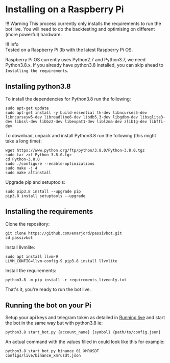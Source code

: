 # Installing on a Raspberry Pi

!!! Warning
	This process currently only installs the requirements to run the bot live. You will need to do the backtesting and optimising on different (more powerful) hardware.

!!! Info	
	Tested on a Raspberry Pi 3b with the latest Raspberry Pi OS.

Raspberry Pi OS currently uses Python2.7 and Python3.7, we need Python3.8.x. If you already have python3.8 installed, you can skip ahead to `Installing the requirements`.

## Installing python3.8

To install the dependencies for Python3.8 run the following:

```shell
sudo apt-get update
sudo apt-get install -y build-essential tk-dev libncurses5-dev libncursesw5-dev libreadline6-dev libdb5.3-dev libgdbm-dev libsqlite3-dev libssl-dev libbz2-dev libexpat1-dev liblzma-dev zlib1g-dev libffi-dev
```

To download, unpack and install Python3.8 run the following (this might take a long time):

```shell
wget https://www.python.org/ftp/python/3.8.0/Python-3.8.0.tgz
sudo tar zxf Python-3.8.0.tgz
cd Python-3.8.0
sudo ./configure --enable-optimizations
sudo make -j 4
sudo make altinstall
```

Upgrade pip and setuptools:

```shell
sudo pip3.8 install --upgrade pip
pip3.8 install setuptools --upgrade
```

## Installing the requirements

Clone the repository:

```shell
git clone https://github.com/enarjord/passivbot.git
cd passivbot
```

Install llvmlite:

```shell
sudo apt install llvm-9
LLVM_CONFIG=llvm-config-9 pip3.8 install llvmlite
````

Install the requirements:

```shell
python3.8 -m pip install -r requirements_liveonly.txt
```

That's it, you're ready to run the bot live. 

## Running the bot on your Pi

Setup your api keys and telegram token as detailed in [Running live](live.md) and start the bot in the same way but with python3.8 ie:

```shell
python3.8 start_bot.py {account_name} {symbol} {path/to/config.json}
```

An actual command with the values filled in could look like this for example:

```shell
python3.8 start_bot.py binance_01 XMRUSDT configs/live/binance_xmrusdt.json
```
